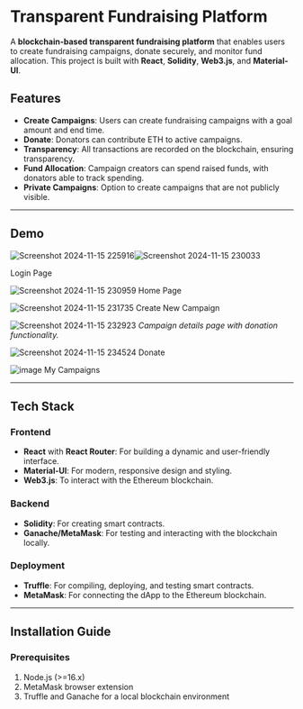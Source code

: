 
# Transparent Fundraising Platform

A **blockchain-based transparent fundraising platform** that enables users to create fundraising campaigns, donate securely, and monitor fund allocation. This project is built with **React**, **Solidity**, **Web3.js**, and **Material-UI**.

## Features

- **Create Campaigns**: Users can create fundraising campaigns with a goal amount and end time.
- **Donate**: Donators can contribute ETH to active campaigns.
- **Transparency**: All transactions are recorded on the blockchain, ensuring transparency.
- **Fund Allocation**: Campaign creators can spend raised funds, with donators able to track spending.
- **Private Campaigns**: Option to create campaigns that are not publicly visible.

---

## Demo
![Screenshot 2024-11-15 225916](https://github.com/user-attachments/assets/5c63a561-3f6b-4d9b-85cf-6429cc1649e4)![Screenshot 2024-11-15 230033](https://github.com/user-attachments/assets/13ffe19f-dd61-45af-aa52-92cfc59a9e9f)

Login Page
 
![Screenshot 2024-11-15 230959](https://github.com/user-attachments/assets/66021c52-70fc-4d93-8ca0-14c17d279d86)
 Home Page

![Screenshot 2024-11-15 231735](https://github.com/user-attachments/assets/71fdb353-c866-40dc-9836-a5a62ae8986e)
Create New Campaign

![Screenshot 2024-11-15 232923](https://github.com/user-attachments/assets/98406b11-e315-4fda-a747-3a0a5f5d7b16)
*Campaign details page with donation functionality.*

![Screenshot 2024-11-15 234524](https://github.com/user-attachments/assets/0956bdf2-05f3-41d6-a4f3-ca5ee567c9a0)
Donate

![image](https://github.com/user-attachments/assets/e7736c1e-ec3e-4b4f-9aa7-a5964f319d70)
My Campaigns

---

## Tech Stack

### Frontend
- **React** with **React Router**: For building a dynamic and user-friendly interface.
- **Material-UI**: For modern, responsive design and styling.
- **Web3.js**: To interact with the Ethereum blockchain.

### Backend
- **Solidity**: For creating smart contracts.
- **Ganache/MetaMask**: For testing and interacting with the blockchain locally.

### Deployment
- **Truffle**: For compiling, deploying, and testing smart contracts.
- **MetaMask**: For connecting the dApp to the Ethereum blockchain.

---

## Installation Guide

### Prerequisites
1. Node.js (>=16.x)
2. MetaMask browser extension
3. Truffle and Ganache for a local blockchain environment

